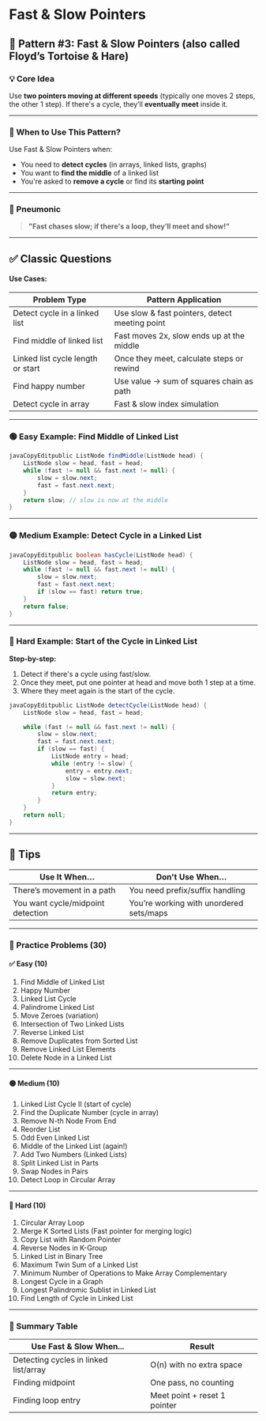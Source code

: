 # Fast & Slow Pointers

## 🔷 Pattern #3: Fast & Slow Pointers (also called Floyd’s Tortoise & Hare)

### 💡 Core Idea

Use **two pointers moving at different speeds** (typically one moves 2 steps, the other 1 step). If there's a cycle, they’ll **eventually meet** inside it.

***

### 🧠 When to Use This Pattern?

Use Fast & Slow Pointers when:

* You need to **detect cycles** (in arrays, linked lists, graphs)
* You want to **find the middle** of a linked list
* You're asked to **remove a cycle** or find its **starting point**

***

### 🧠 Pneumonic

> **"Fast chases slow; if there's a loop, they’ll meet and show!"**

***

## ✅ Classic Questions

#### Use Cases:

| Problem Type                      | Pattern Application                            |
| --------------------------------- | ---------------------------------------------- |
| Detect cycle in a linked list     | Use slow & fast pointers, detect meeting point |
| Find middle of linked list        | Fast moves 2x, slow ends up at the middle      |
| Linked list cycle length or start | Once they meet, calculate steps or rewind      |
| Find happy number                 | Use value -> sum of squares chain as path      |
| Detect cycle in array             | Fast & slow index simulation                   |

***

### 🟢 Easy Example: Find Middle of Linked List

```java
javaCopyEditpublic ListNode findMiddle(ListNode head) {
    ListNode slow = head, fast = head;
    while (fast != null && fast.next != null) {
        slow = slow.next;
        fast = fast.next.next;
    }
    return slow; // slow is now at the middle
}
```

***

### 🟡 Medium Example: Detect Cycle in a Linked List

```java
javaCopyEditpublic boolean hasCycle(ListNode head) {
    ListNode slow = head, fast = head;
    while (fast != null && fast.next != null) {
        slow = slow.next;
        fast = fast.next.next;
        if (slow == fast) return true;
    }
    return false;
}
```

***

### 🔴 Hard Example: Start of the Cycle in Linked List

**Step-by-step:**

1. Detect if there's a cycle using fast/slow.
2. Once they meet, put one pointer at head and move both 1 step at a time.
3. Where they meet again is the start of the cycle.

```java
javaCopyEditpublic ListNode detectCycle(ListNode head) {
    ListNode slow = head, fast = head;

    while (fast != null && fast.next != null) {
        slow = slow.next;
        fast = fast.next.next;
        if (slow == fast) {
            ListNode entry = head;
            while (entry != slow) {
                entry = entry.next;
                slow = slow.next;
            }
            return entry;
        }
    }
    return null;
}
```

***

## 📘 Tips

| Use It When…                      | Don't Use When…                         |
| --------------------------------- | --------------------------------------- |
| There’s movement in a path        | You need prefix/suffix handling         |
| You want cycle/midpoint detection | You’re working with unordered sets/maps |

***

### 🧩 Practice Problems (30)

#### ✅ Easy (10)

1. Find Middle of Linked List
2. Happy Number
3. Linked List Cycle
4. Palindrome Linked List
5. Move Zeroes (variation)
6. Intersection of Two Linked Lists
7. Reverse Linked List
8. Remove Duplicates from Sorted List
9. Remove Linked List Elements
10. Delete Node in a Linked List

***

#### 🟡 Medium (10)

1. Linked List Cycle II (start of cycle)
2. Find the Duplicate Number (cycle in array)
3. Remove N-th Node From End
4. Reorder List
5. Odd Even Linked List
6. Middle of the Linked List (again!)
7. Add Two Numbers (Linked Lists)
8. Split Linked List in Parts
9. Swap Nodes in Pairs
10. Detect Loop in Circular Array

***

#### 🔴 Hard (10)

1. Circular Array Loop
2. Merge K Sorted Lists (Fast pointer for merging logic)
3. Copy List with Random Pointer
4. Reverse Nodes in K-Group
5. Linked List in Binary Tree
6. Maximum Twin Sum of a Linked List
7. Minimum Number of Operations to Make Array Complementary
8. Longest Cycle in a Graph
9. Longest Palindromic Sublist in Linked List
10. Find Length of Cycle in Linked List

***

### 🔁 Summary Table

| Use Fast & Slow When...               | Result                       |
| ------------------------------------- | ---------------------------- |
| Detecting cycles in linked list/array | O(n) with no extra space     |
| Finding midpoint                      | One pass, no counting        |
| Finding loop entry                    | Meet point + reset 1 pointer |
